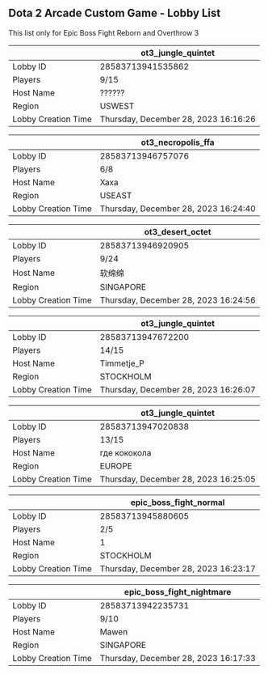 ## Dota 2 Arcade Custom Game - Lobby List

This list only for Epic Boss Fight Reborn and Overthrow 3

|  | ot3_jungle_quintet |
| ------ | ------ |
| Lobby ID | 28583713941535862 |
| Players | 9/15 |
| Host Name | ?????? |
| Region | USWEST |
| Lobby Creation Time | Thursday, December 28, 2023 16:16:26 |


|  | ot3_necropolis_ffa |
| ------ | ------ |
| Lobby ID | 28583713946757076 |
| Players | 6/8 |
| Host Name | Xaxa |
| Region | USEAST |
| Lobby Creation Time | Thursday, December 28, 2023 16:24:40 |


|  | ot3_desert_octet |
| ------ | ------ |
| Lobby ID | 28583713946920905 |
| Players | 9/24 |
| Host Name | 软绵绵 |
| Region | SINGAPORE |
| Lobby Creation Time | Thursday, December 28, 2023 16:24:56 |


|  | ot3_jungle_quintet |
| ------ | ------ |
| Lobby ID | 28583713947672200 |
| Players | 14/15 |
| Host Name | Timmetje_P |
| Region | STOCKHOLM |
| Lobby Creation Time | Thursday, December 28, 2023 16:26:07 |


|  | ot3_jungle_quintet |
| ------ | ------ |
| Lobby ID | 28583713947020838 |
| Players | 13/15 |
| Host Name | где кококола |
| Region | EUROPE |
| Lobby Creation Time | Thursday, December 28, 2023 16:25:05 |


|  | epic_boss_fight_normal |
| ------ | ------ |
| Lobby ID | 28583713945880605 |
| Players | 2/5 |
| Host Name | 1 |
| Region | STOCKHOLM |
| Lobby Creation Time | Thursday, December 28, 2023 16:23:17 |


|  | epic_boss_fight_nightmare |
| ------ | ------ |
| Lobby ID | 28583713942235731 |
| Players | 9/10 |
| Host Name | Mawen |
| Region | SINGAPORE |
| Lobby Creation Time | Thursday, December 28, 2023 16:17:33 |



